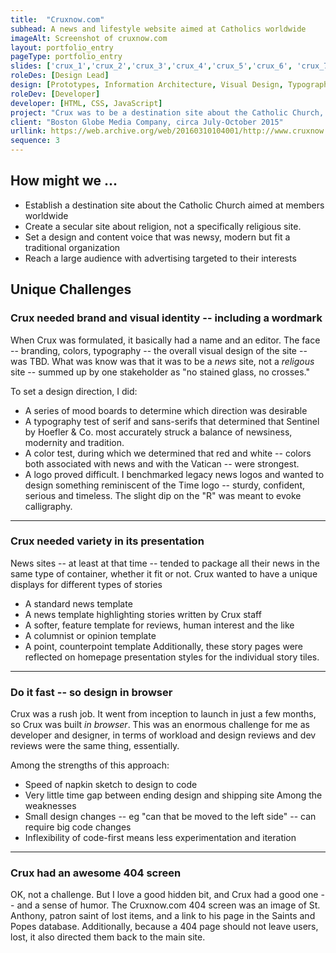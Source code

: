 ```yaml
---
title:  "Cruxnow.com"
subhead: A news and lifestyle website aimed at Catholics worldwide
imageAlt: Screenshot of cruxnow.com
layout: portfolio_entry
pageType: portfolio_entry
slides: ['crux_1','crux_2','crux_3','crux_4','crux_5','crux_6', 'crux_7','crux_8', 'crux_9', 'crux_10', 'crux_11', 'crux_12', 'crux_13']
roleDes: [Design Lead]
design: [Prototypes, Information Architecture, Visual Design, Typography, Branding, Logo Design]
roleDev: [Developer]
developer: [HTML, CSS, JavaScript]
project: "Crux was to be a destination site about the Catholic Church, with news, advice and lifestyle features aimed at members in the United States and elsewhere. It was a green-field project. I served as design lead, front-end developer, visual designer and more, essentailly crafting the brand identity as well as the site itself."
client: "Boston Globe Media Company, circa July-October 2015"
urllink: https://web.archive.org/web/20160310104001/http://www.cruxnow.com/
sequence: 3
---
```

## How might we ...
* Establish a destination site about the Catholic Church aimed at members worldwide
* Create a secular site about religion, not a specifically religious site. 
* Set a design and content voice that was newsy, modern but fit a traditional organization
* Reach a large audience with advertising targeted to their interests

## Unique Challenges 

### Crux needed brand and visual identity -- including a wordmark

When Crux was formulated, it basically had a name and an editor. The face -- branding, colors, typography -- the overall visual design of the site -- was TBD. What was know was that it was to be a *news* site, not a *religous* site -- summed up by one stakeholder as "no stained glass, no crosses." 

To set a design direction, I did:
* A series of mood boards to determine which direction was desirable
* A typography test of serif and sans-serifs that determined that Sentinel by Hoefler & Co. most accurately struck a balance of newsiness, modernity and tradition.
*  A color test, during which we determined that red and white -- colors both associated with news and with the Vatican -- were strongest.
* A logo proved difficult. I benchmarked legacy news logos and wanted to design something reminiscent of the Time logo -- sturdy, confident, serious and timeless. The slight dip on the "R" was meant to evoke calligraphy. 

___

### Crux needed variety in its presentation

News sites -- at least at that time -- tended to package all their news in the same type of container, whether it fit or not. Crux wanted to have a unique displays for different types of stories
* A standard news template
* A news template highlighting stories written by Crux staff
* A softer, feature template for reviews, human interest and the like
* A columnist or opinion template
* A point, counterpoint template
Additionally, these story pages were reflected on homepage presentation styles for the individual story tiles. 

____

### Do it fast -- so design in browser

Crux was a rush job. It went from inception to launch in just a few months, so Crux was built *in browser*. This was an enormous challenge for me as developer and designer, in terms of workload and design reviews and dev reviews were the same thing, essentially. 

Among the strengths of this approach:
* Speed of napkin sketch to design to code
* Very little time gap between ending design and shipping site
Among the weaknesses
* Small design changes -- eg "can that be moved to the left side" -- can require big code changes
* Inflexibility of code-first means less experimentation and iteration

___

### Crux had an awesome 404 screen
OK, not a challenge. But I love a good hidden bit, and Crux had a good one -- and a sense of humor. The Cruxnow.com 404 screen was an image of St. Anthony, patron saint of lost items, and a link to his page in the Saints and Popes database. Additionally, because a 404 page should not leave users, lost, it also directed them back to the main site. 